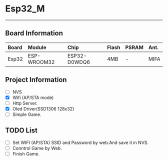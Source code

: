 # Esp32_M
---
## Board Information
Board | Module | Chip | Flash | PSRAM | Ant.
:---|:---|:---|:---|:---|:---
Esp32 | ESP-WROOM32 | ESP32-D0WDQ6 | 4MB | - | MIFA

## Project Information
- [ ] NVS
- [x] Wifi (AP/STA mode)
- [ ] Http Server.
- [x] Oled Driver(SSD1306 128x32)
- [ ] Simple Game.

## TODO List 
- [ ] Set WIFI (AP/STA) SSID and Password by web.And save it in NVS.
- [ ] Conntrol Game by Web.
- [ ] Finish Game.
